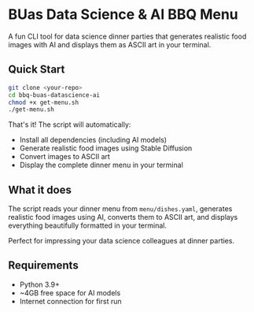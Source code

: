 
# BUas Data Science & AI BBQ Menu

A fun CLI tool for data science dinner parties that generates realistic food images with AI and displays them as ASCII art in your terminal.

## Quick Start

```bash
git clone <your-repo>
cd bbq-buas-datascience-ai
chmod +x get-menu.sh
./get-menu.sh
```

That's it! The script will automatically:

- Install all dependencies (including AI models)
- Generate realistic food images using Stable Diffusion
- Convert images to ASCII art
- Display the complete dinner menu in your terminal

## What it does

The script reads your dinner menu from `menu/dishes.yaml`, generates realistic food images using AI, converts them to ASCII art, and displays everything beautifully formatted in your terminal.

Perfect for impressing your data science colleagues at dinner parties.

## Requirements

- Python 3.9+
- ~4GB free space for AI models
- Internet connection for first run
